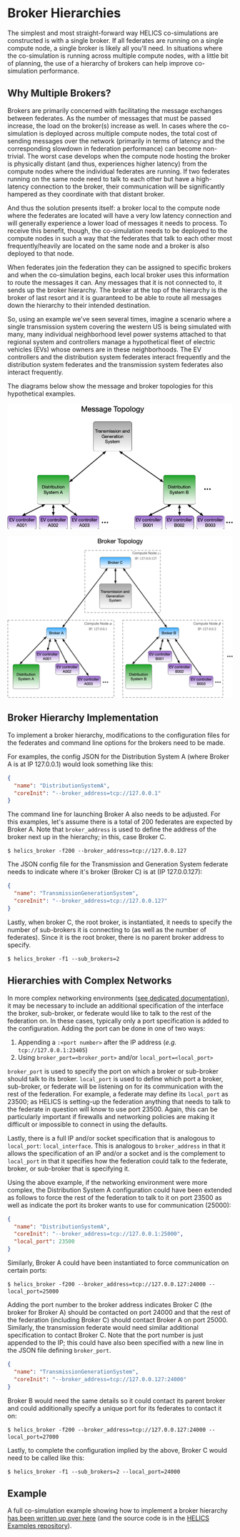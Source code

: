 # Broker Hierarchies

The simplest and most straight-forward way HELICS co-simulations are constructed is with a single broker. If all federates are running on a single compute node, a single broker is likely all you'll need. In situations where the co-simulation is running across multiple compute nodes, with a little bit of planning, the use of a hierarchy of brokers can help improve co-simulation performance.

## Why Multiple Brokers?

Brokers are primarily concerned with facilitating the message exchanges between federates. As the number of messages that must be passed increase, the load on the broker(s) increase as well. In cases where the co-simulation is deployed across multiple compute nodes, the total cost of sending messages over the network (primarily in terms of latency and the corresponding slowdown in federation performance) can become non-trivial. The worst case develops when the compute node hosting the broker is physically distant (and thus, experiences higher latency) from the compute nodes where the individual federates are running. If two federates running on the same node need to talk to each other but have a high-latency connection to the broker, their communication will be significantly hampered as they coordinate with that distant broker.

And thus the solution presents itself: a broker local to the compute node where the federates are located will have a very low latency connection and will generally experience a lower load of messages it needs to process. To receive this benefit, though, the co-simulation needs to be deployed to the compute nodes in such a way that the federates that talk to each other most frequently/heavily are located on the same node and a broker is also deployed to that node.

When federates join the federation they can be assigned to specific brokers and when the co-simulation begins, each local broker uses this information to route the messages it can. Any messages that it is not connected to, it sends up the broker hierarchy. The broker at the top of the hierarchy is the broker of last resort and it is guaranteed to be able to route all messages down the hierarchy to their intended destination.

So, using an example we've seen several times, imagine a scenario where a single transmission system covering the western US is being simulated with many, many individual neighborhood level power systems attached to that regional system and controllers manage a hypothetical fleet of electric vehicles (EVs) whose owners are in these neighborhoods. The EV controllers and the distribution system federates interact frequently and the distribution system federates and the transmission system federates also interact frequently.

The diagrams below show the message and broker topologies for this hypothetical examples.

![](https://github.com/GMLC-TDC/helics_doc_resources/raw/main/user_guide/broker_hierarchy_message_topology.png)

![](https://github.com/GMLC-TDC/helics_doc_resources/raw/main/user_guide/broker_hierarchy_broker_topology.png)

## Broker Hierarchy Implementation

To implement a broker hierarchy, modifications to the configuration files for the federates and command line options for the brokers need to be made.

For examples, the config JSON for the Distribution System A (where Broker A is at IP 127.0.0.1) would look something like this:

```json
{
  "name": "DistributionSystemA",
  "coreInit": "--broker_address=tcp://127.0.0.1"
}
```

The command line for launching Broker A also needs to be adjusted. For this examples, let's assume there is a total of 200 federates are expected by Broker A. Note that `broker_address` is used to define the address of the broker next up in the hierarchy; in this, case Broker C.

```shell-session
$ helics_broker -f200 --broker_address=tcp://127.0.0.127
```

The JSON config file for the Transmission and Generation System federate needs to indicate where it's broker (Broker C) is at (IP 127.0.0.127):

```json
{
  "name": "TransmissionGenerationSystem",
  "coreInit": "--broker_address=tcp://127.0.0.127"
}
```

Lastly, when broker C, the root broker, is instantiated, it needs to specify the number of sub-brokers it is connecting to (as well as the number of federates). Since it is the root broker, there is no parent broker address to specify.

```shell-session
$ helics_broker -f1 --sub_brokers=2
```

## Hierarchies with Complex Networks

In more complex networking environments ([see dedicated documentation](./networking)), it may be necessary to include an additional specification of the interface the broker, sub-broker, or federate would like to talk to the rest of the federation on. In these cases, typically only a port specification is added to the configuration. Adding the port can be done in one of two ways:

1. Appending a `:<port number>` after the IP address (_e.g._ `tcp://127.0.0.1:23405`)
2. Using `broker_port=<broker_port>` and/or `local_port=<local_port>`

`broker_port` is used to specify the port on which a broker or sub-broker should talk to its broker. `local_port` is used to define which port a broker, sub-broker, or federate will be listening on for its communication with the rest of the federation. For example, a federate may define its `local_port` as 23500; as HELICS is setting-up the federation anything that needs to talk to the federate in question will know to use port 23500. Again, this can be particularly important if firewalls and networking policies are making it difficult or impossible to connect in using the defaults.

Lastly, there is a full IP and/or socket specification that is analogous to `local_port`: `local_interface`. This is analogous to `broker_address` in that it allows the specification of an IP and/or a socket and is the complement to `local_port` in that it specifies how the federation could talk to the federate, broker, or sub-broker that is specifying it.

Using the above example, if the networking environment were more complex, the Distribution System A configuration could have been extended as follows to force the rest of the federation to talk to it on port 23500 as well as indicate the port its broker wants to use for communication (25000):

```json
{
  "name": "DistributionSystemA",
  "coreInit": "--broker_address=tcp://127.0.0.1:25000",
  "local_port": 23500
}
```

Similarly, Broker A could have been instantiated to force communication on certain ports:

```shell-session
$ helics_broker -f200 --broker_address=tcp://127.0.0.127:24000 --local_port=25000
```

Adding the port number to the broker address indicates Broker C (the broker for Broker A) should be contacted on port 24000 and that the rest of the federation (including Broker C) should contact Broker A on port 25000. Similarly, the transmission federate would need similar additional specification to contact Broker C. Note that the port number is just appended to the IP; this could have also been specified with a new line in the JSON file defining `broker_port`.

```json
{
  "name": "TransmissionGenerationSystem",
  "coreInit": "--broker_address=tcp://127.0.0.127:24000"
}
```

Broker B would need the same details so it could contact its parent broker and could additionally specify a unique port for its federates to contact it on:

```shell-session
$ helics_broker -f200 --broker_address=tcp://127.0.0.127:24000 --local_port=27000
```

Lastly, to complete the configuration implied by the above, Broker C would need to be called like this:

```shell-session
$ helics_broker -f1 --sub_brokers=2 --local_port=24000
```

## Example

A full co-simulation example showing how to implement a broker hierarchy [has been written up over here](../examples/advanced_examples/advanced_brokers_multibroker.md) (and the source code is in the [HELICS Examples repository](https://github.com/GMLC-TDC/HELICS-Examples/tree/main/user_guide_examples/advanced/advanced_brokers/hierarchies)).
